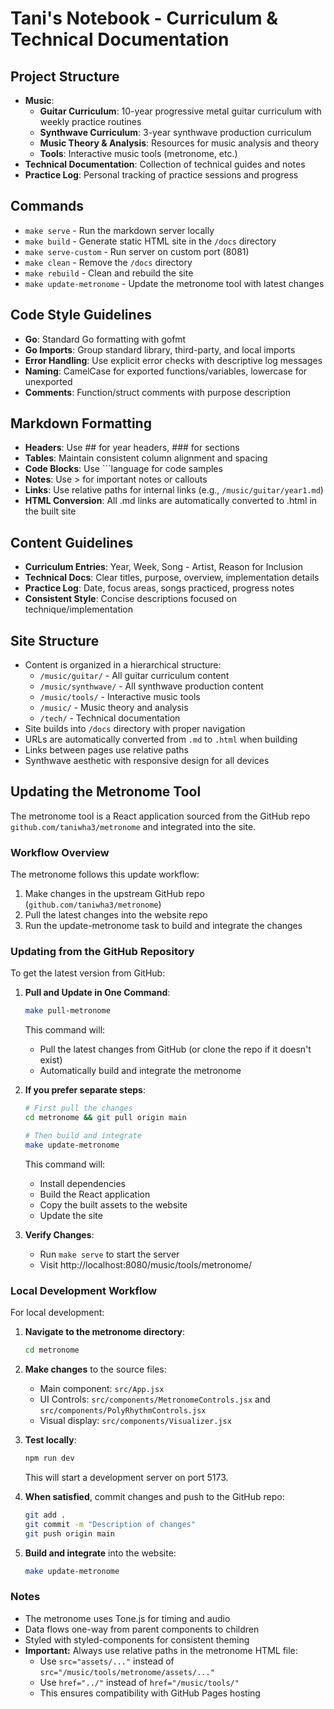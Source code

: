 # Tani's Notebook - Curriculum & Technical Documentation

## Project Structure
- **Music**:
  - **Guitar Curriculum**: 10-year progressive metal guitar curriculum with weekly practice routines
  - **Synthwave Curriculum**: 3-year synthwave production curriculum
  - **Music Theory & Analysis**: Resources for music analysis and theory
  - **Tools**: Interactive music tools (metronome, etc.)
- **Technical Documentation**: Collection of technical guides and notes
- **Practice Log**: Personal tracking of practice sessions and progress

## Commands
- `make serve` - Run the markdown server locally
- `make build` - Generate static HTML site in the `/docs` directory
- `make serve-custom` - Run server on custom port (8081)
- `make clean` - Remove the `/docs` directory
- `make rebuild` - Clean and rebuild the site
- `make update-metronome` - Update the metronome tool with latest changes

## Code Style Guidelines
- **Go**: Standard Go formatting with gofmt
- **Go Imports**: Group standard library, third-party, and local imports
- **Error Handling**: Use explicit error checks with descriptive log messages
- **Naming**: CamelCase for exported functions/variables, lowercase for unexported
- **Comments**: Function/struct comments with purpose description

## Markdown Formatting
- **Headers**: Use ## for year headers, ### for sections
- **Tables**: Maintain consistent column alignment and spacing
- **Code Blocks**: Use ```language for code samples
- **Notes**: Use > for important notes or callouts
- **Links**: Use relative paths for internal links (e.g., `/music/guitar/year1.md`)
- **HTML Conversion**: All .md links are automatically converted to .html in the built site

## Content Guidelines
- **Curriculum Entries**: Year, Week, Song - Artist, Reason for Inclusion
- **Technical Docs**: Clear titles, purpose, overview, implementation details
- **Practice Log**: Date, focus areas, songs practiced, progress notes
- **Consistent Style**: Concise descriptions focused on technique/implementation

## Site Structure
- Content is organized in a hierarchical structure:
  - `/music/guitar/` - All guitar curriculum content
  - `/music/synthwave/` - All synthwave production content
  - `/music/tools/` - Interactive music tools
  - `/music/` - Music theory and analysis
  - `/tech/` - Technical documentation
- Site builds into `/docs` directory with proper navigation
- URLs are automatically converted from `.md` to `.html` when building
- Links between pages use relative paths
- Synthwave aesthetic with responsive design for all devices

## Updating the Metronome Tool

The metronome tool is a React application sourced from the GitHub repo `github.com/taniwha3/metronome` and integrated into the site.

### Workflow Overview

The metronome follows this update workflow:
1. Make changes in the upstream GitHub repo (`github.com/taniwha3/metronome`)
2. Pull the latest changes into the website repo
3. Run the update-metronome task to build and integrate the changes

### Updating from the GitHub Repository

To get the latest version from GitHub:

1. **Pull and Update in One Command**:
   ```sh
   make pull-metronome
   ```
   This command will:
   - Pull the latest changes from GitHub (or clone the repo if it doesn't exist)
   - Automatically build and integrate the metronome

2. **If you prefer separate steps**:
   ```sh
   # First pull the changes
   cd metronome && git pull origin main
   
   # Then build and integrate
   make update-metronome
   ```
   This command will:
   - Install dependencies
   - Build the React application
   - Copy the built assets to the website
   - Update the site

3. **Verify Changes**:
   - Run `make serve` to start the server
   - Visit http://localhost:8080/music/tools/metronome/

### Local Development Workflow

For local development:

1. **Navigate to the metronome directory**:
   ```sh
   cd metronome
   ```

2. **Make changes** to the source files:
   - Main component: `src/App.jsx`
   - UI Controls: `src/components/MetronomeControls.jsx` and `src/components/PolyRhythmControls.jsx`
   - Visual display: `src/components/Visualizer.jsx`

3. **Test locally**:
   ```sh
   npm run dev
   ```
   This will start a development server on port 5173.

4. **When satisfied**, commit changes and push to the GitHub repo:
   ```sh
   git add .
   git commit -m "Description of changes"
   git push origin main
   ```

5. **Build and integrate** into the website:
   ```sh
   make update-metronome
   ```

### Notes
- The metronome uses Tone.js for timing and audio
- Data flows one-way from parent components to children
- Styled with styled-components for consistent theming
- **Important:** Always use relative paths in the metronome HTML file:
  - Use `src="assets/..."` instead of `src="/music/tools/metronome/assets/..."`
  - Use `href="../"` instead of `href="/music/tools/"`
  - This ensures compatibility with GitHub Pages hosting